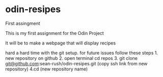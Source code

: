 # odin-resipes
First assingment

This is my first assignment for the Odin Project

It will be to make a webpage that will display recipes

hard a hard time with the git setup. for future issues follow these steps
	1. new repository on github
	2. open terminal cd repos
	3. git clone git@github.com:sean-rush/odin-resipes.git (copy ssh link 
	   from new repository)
	4.cd (new repository name)
	
